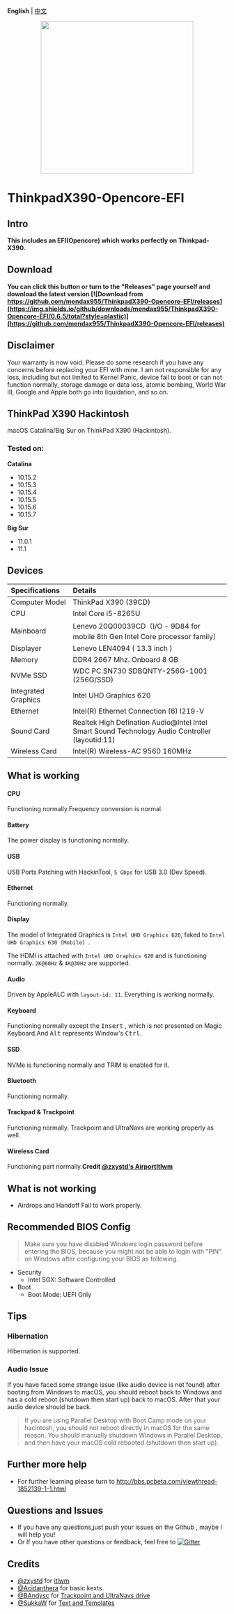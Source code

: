 **English** | [中文](README_CN.md)

<div align="center">
<img src="https://img14.360buyimg.com/n0/jfs/t1/122699/10/10858/75075/5f4708e1Eb80b55c6/f276218d450b6840.jpg" width="350px">
</div>

# ThinkpadX390-Opencore-EFI

## Intro
 **This includes an EFI(Opencore) which works perfectly on Thinkpad-X390.**
 
## Download
**You can click this button or turn to the "Releases" page yourself and download the latest version [![Download from https://github.com/mendax955/ThinkpadX390-Opencore-EFI/releases](https://img.shields.io/github/downloads/mendax955/ThinkpadX390-Opencore-EFI/0.6.5/total?style=plastic)](https://github.com/mendax955/ThinkpadX390-Opencore-EFI/releases)**

## Disclaimer

Your warranty is now void. Please do some research if you have any concerns before replacing your EFI with mine. I am not responsible for any loss, including but not limited to Kernel Panic, device fail to boot or can not function normally, storage damage or data loss, atomic bombing, World War III, Google and Apple both go into liquidation, and so on.

## ThinkPad X390 Hackintosh

macOS Catalina/Big Sur on ThinkPad X390 (Hackintosh).

### Tested on:

**Catalina**
- 10.15.2
- 10.15.3
- 10.15.4
- 10.15.5
- 10.15.6
- 10.15.7

**Big Sur**
- 11.0.1
- 11.1

## Devices

| Specifications | Details |
|:---|:---|
| Computer Model | ThinkPad X390 (39CD) |
| CPU | Intel Core i5-8265U |
| Mainboard |  Lenevo 20Q00039CD（I/O - 9D84 for mobile 8th Gen Intel Core processor family） |
| Displayer | Lenevo LEN4094 ( 13.3 inch  ) |
| Memory | DDR4 2667 Mhz. Onboard 8 GB |
| NVMe SSD | WDC PC SN730 SDBQNTY-256G-1001 (256G/SSD) |
| Integrated Graphics | Intel UHD Graphics 620 |
| Ethernet |  Intel(R) Ethernet Connection (6) I219-V |
| Sound Card | Realtek High Defination Audio@Intel Intel Smart Sound Technology Audio Controller (layoutid:11) |
| Wireless Card |  Intel(R) Wireless-AC 9560 160MHz |


## What is working

#### CPU

Functioning normally.Frequency conversion is normal.

#### Battery

The power display is functioning normally.

#### USB

USB Ports Patching with HackinTool, `5 Gbps` for USB 3.0 (Dev Speed).

#### Ethernet

Functioning normally.

#### Display

The model of Integrated Graphics is `Intel UHD Graphics 620`, faked to `Intel UHD Graphics 630 (Mobile) `.

The HDMI is attached with `Intel UHD Graphics 620` and is functioning normally. `2K@60Hz` & `4K@30Hz` are supported.

#### Audio

Driven by AppleALC with `layout-id: 11`. Everything is working normally.

#### Keyboard

Functioning normally except the <kbd>Insert</kbd> , which is not presented on Magic Keyboard.And <kbd>Alt</kbd> represents Window's <kbd>Ctrl</kbd>.

#### SSD

NVMe is functioning normally and TRIM is enabled for it.

#### Bluetooth

Functioning normally.

#### Trackpad & Trackpoint

Functioning normally. Trackpoint and UltraNavs are working properly as well.

#### Wireless Card

Functioning part normally.**Credit  [@zxystd's AirportItlwm](https://github.com/OpenIntelWireless/itlwm)**


## What is not working

- Airdrops and Handoff Fail to work properly.

## Recommended BIOS Config

> Make sure you have disabled Windows login password before entering the BIOS, because you might not be able to login with "PIN" on Windows after configuring your BIOS as following.

- Security
  - Intel SGX: Software Controlled
- Boot
  - Boot Mode: UEFI Only

## Tips

### Hibernation

Hibernation is supported.

### Audio Issue

If you have faced some strange issue (like audio device is not found) after booting from Windows to macOS, you should reboot back to Windows and has a cold reboot (shutdown then start up) back to macOS. After that your audio device should be back.

> If you are using Parallel Desktop with Boot Camp mode on your hacintosh, you should not reboot directly in macOS for the same reason. You should manually shutdown Windows in Parallel Desktop, and then have your macOS cold rebooted (shutdown then start up).

## Further more help
  - For further learning please turn to http://bbs.pcbeta.com/viewthread-1852139-1-1.html

## Questions and Issues
  - If you have any questions,just push your issues on the Github , maybe l will help you!
  - Or If you have other questions or feedback, feel free to [![Gitter](https://badges.gitter.im/ThinkpadX390-Opencore-EFI/Hackintosh-ThinkPad.svg)](https://gitter.im/ThinkpadX390-Opencore-EFI/Hackintosh-ThinkPad?utm_source=badge&utm_medium=badge&utm_campaign=pr-badge)
  
## Credits
  - [@zxystd](https://github.com/zxystd) for [itlwm](https://github.com/OpenIntelWireless/itlwm)
  - [@Acidanthera](https://github.com/acidanthera) for basic kexts.
  - [@BAndysc](https://github.com/BAndysc) for [Trackpoint and UltraNavs drive](https://github.com/BAndysc/VoodooPS2/tree/master)
  - [@SukkaW](https://github.com/SukkaW) for [Text and Templates](https://github.com/SukkaW/ThinkPad-E480-Hackintosh)
